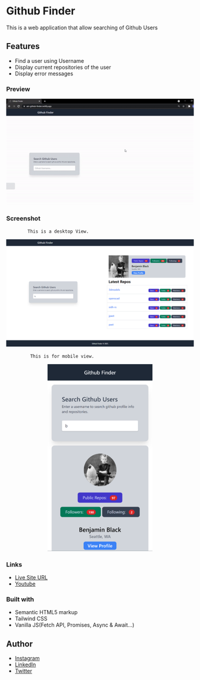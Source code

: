 # Github Finder

This is a web application that allow searching of Github Users

## Features
- Find a user using Username
- Display current repositories of the user
- Display error messages

### Preview
![BookList Demo](img/github.gif)

### Screenshot

            This is a desktop View.

<img src="img/github-finder-desktop.png">

             This is for mobile view.

<p align="center">
   <img src="img/github-finder-mobile.png" height="500px">
  </p>
  
### Links

- [Live Site URL](https://am-github-finder.netlify.app/)
- [Youtube](https://youtu.be/OMJ3GEldf5E)

### Built with

- Semantic HTML5 markup
- Tailwind CSS
- Vanilla JS(Fetch API, Promises, Async & Await...)


## Author

- [Instagram](https://www.instagram.com/albert_sigsbert/)
- [LinkedIn](https://www.linkedin.com/in/albertsigsbert/)
- [Twitter](https://twitter.com/albert_sigsbert)
